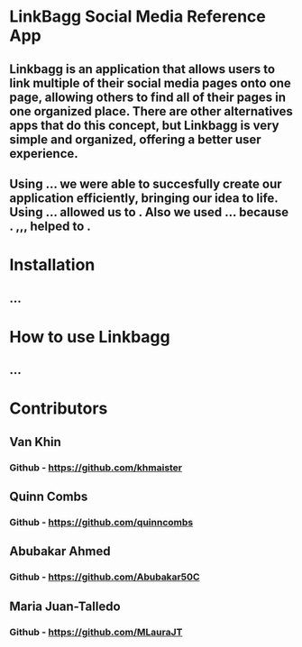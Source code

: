 
# LinkBagg Social Media Reference App

## Linkbagg is an application that allows users to link multiple of their social media pages onto one page, allowing others to find all of their pages in one organized place. There are other alternatives apps that do this concept, but Linkbagg is very simple and organized, offering a better user experience. 

## Using ... we were able to succesfully create our application efficiently, bringing our idea to life. Using ... allowed us to . Also we used ... because . ,,, helped to .

# Installation
## ...

# How to use Linkbagg
## ...

# Contributors
## Van Khin 
### Github - https://github.com/khmaister 

## Quinn Combs
### Github - https://github.com/quinncombs

## Abubakar Ahmed
### Github - https://github.com/Abubakar50C

## Maria Juan-Talledo
### Github - https://github.com/MLauraJT
